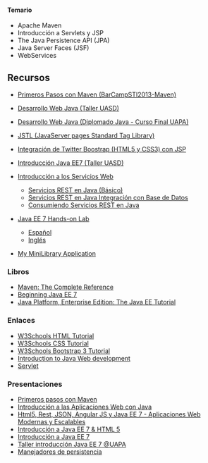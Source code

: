 #### Temario

* Apache Maven
* Introducción a Servlets y JSP 
* The Java Persistence API (JPA) 
* Java Server Faces (JSF)
* WebServices 

## Recursos
* [Primeros Pasos con Maven (BarCampSTI2013-Maven)](https://github.com/ecabrerar/BarCampSTI2013-Maven) 
* [Desarrollo Web Java (Taller UASD)](https://github.com/ecabrerar/taller-desarrollo-web-java)
* [Desarrollo Web Java (Diplomado Java - Curso Final UAPA)](https://github.com/uniabierta-cursofinal/programacion-web-java)
* [JSTL (JavaServer pages Standard Tag Library)](recursos/JSTL.md)
* [Integración de Twitter Boostrap (HTML5 y CSS3) con JSP](recursos/IntegracionTwitterBoostrapJSP.md)
* [Introducción Java EE7 (Taller UASD)](https://github.com/ecabrerar/taller-introduccion-javaee7)
* [Introducción a los Servicios Web](recursos/IntroduccionServiciosWeb.md)
	* [Servicios REST en Java (Básico)](recursos/ServiciosRESTenJava.md)
	* [Servicios REST en Java Integración con Base de Datos](recursos/ServiciosRESTenJavaII.md)
	* [Consumiendo Servicios REST en Java](recursos/ConsumiendoServiciosRESTenJava.md)

* [Java EE 7 Hands-on Lab](https://glassfish.java.net/hol/)
	* [Español](https://glassfish.java.net/hol/javaee7-hol_es.pdf)
	* [Inglés](https://glassfish.java.net/hol/javaee7-hol.pdf)
* [My MiniLibrary Application](https://github.com/ecabrerar/javaee7-firstcup/tree/master/jaxrs/booklibrary)

### Libros
* [Maven: The Complete Reference](http://books.sonatype.com/mvnref-book/reference/)
* [Beginning Java EE 7](https://www.amazon.com/Beginning-Java-EE-Expert-Voice/dp/143024626X?ie=UTF8&camp=1789&creative=9325&creativeASIN=143024626X&linkCode=as2&redirect=true&ref_=as_li_qf_sp_asin_il_tl&tag=antgonblo-20)
* [Java Platform, Enterprise Edition: The Java EE Tutorial](https://docs.oracle.com/javaee/7/tutorial/)

### Enlaces
* [W3Schools HTML Tutorial](http://www.w3schools.com/html/html_examples.asp)
* [W3Schools CSS Tutorial](http://www.w3schools.com/css/default.asp)
* [W3Schools Bootstrap 3 Tutorial](http://www.w3schools.com/bootstrap/default.asp)
* [Introduction to Java Web development](http://www.vogella.com/tutorials/JavaWebTerminology/article.html)
* [Servlet](http://tutorials.jenkov.com/java-servlets/overview.html)


### Presentaciones
* [Primeros pasos con Maven ](http://www.slideshare.net/eudris/primeros-pasos-con-maven)
* [Introducción a las Aplicaciones Web con Java](http://www.slideshare.net/eudris/introduccin-a-las-aplicaciones-web-con-java-36578253)
* [Html5, Rest, JSON, Angular JS y Java EE 7 - Aplicaciones Web Modernas y Escalables ](http://www.slideshare.net/eudris/html5-rest-json-angular-js-y-java-ee-7-aplicaciones-web-modernas-y-escalables)
* [Introducción a Java EE 7 & HTML 5](http://www.slideshare.net/eudris/introduccin-a-java-ee-7-html5)
* [Introducción a Java EE 7 ](http://www.slideshare.net/eudris/introduccin-a-java-ee-7-36661959)
* [Taller introducción Java EE 7 @UAPA](http://www.slideshare.net/eudris/taller-introduccin-java-ee-7-uapa) 
* [Manejadores de persistencia](http://www.slideshare.net/eudris/manejadores-de-persistencia-19819292) 
